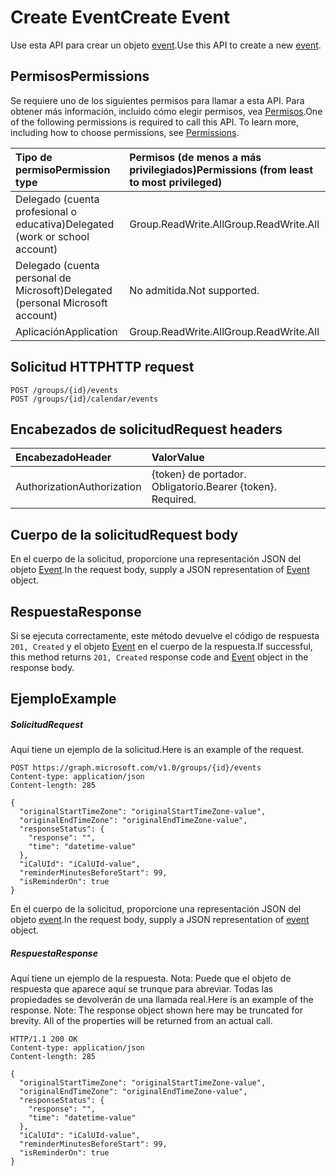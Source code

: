 # <a name="create-event"></a><span data-ttu-id="d2c9a-101">Create Event</span><span class="sxs-lookup"><span data-stu-id="d2c9a-101">Create Event</span></span>

<span data-ttu-id="d2c9a-102">Use esta API para crear un objeto [event](../resources/event.md).</span><span class="sxs-lookup"><span data-stu-id="d2c9a-102">Use this API to create a new [event](../resources/event.md).</span></span>
## <a name="permissions"></a><span data-ttu-id="d2c9a-103">Permisos</span><span class="sxs-lookup"><span data-stu-id="d2c9a-103">Permissions</span></span>
<span data-ttu-id="d2c9a-p101">Se requiere uno de los siguientes permisos para llamar a esta API. Para obtener más información, incluido cómo elegir permisos, vea [Permisos](../../../concepts/permissions_reference.md).</span><span class="sxs-lookup"><span data-stu-id="d2c9a-p101">One of the following permissions is required to call this API. To learn more, including how to choose permissions, see [Permissions](../../../concepts/permissions_reference.md).</span></span>

|<span data-ttu-id="d2c9a-106">Tipo de permiso</span><span class="sxs-lookup"><span data-stu-id="d2c9a-106">Permission type</span></span>      | <span data-ttu-id="d2c9a-107">Permisos (de menos a más privilegiados)</span><span class="sxs-lookup"><span data-stu-id="d2c9a-107">Permissions (from least to most privileged)</span></span>              |
|:--------------------|:---------------------------------------------------------|
|<span data-ttu-id="d2c9a-108">Delegado (cuenta profesional o educativa)</span><span class="sxs-lookup"><span data-stu-id="d2c9a-108">Delegated (work or school account)</span></span> | <span data-ttu-id="d2c9a-109">Group.ReadWrite.All</span><span class="sxs-lookup"><span data-stu-id="d2c9a-109">Group.ReadWrite.All</span></span>    |
|<span data-ttu-id="d2c9a-110">Delegado (cuenta personal de Microsoft)</span><span class="sxs-lookup"><span data-stu-id="d2c9a-110">Delegated (personal Microsoft account)</span></span> | <span data-ttu-id="d2c9a-111">No admitida.</span><span class="sxs-lookup"><span data-stu-id="d2c9a-111">Not supported.</span></span>    |
|<span data-ttu-id="d2c9a-112">Aplicación</span><span class="sxs-lookup"><span data-stu-id="d2c9a-112">Application</span></span> | <span data-ttu-id="d2c9a-113">Group.ReadWrite.All</span><span class="sxs-lookup"><span data-stu-id="d2c9a-113">Group.ReadWrite.All</span></span> |

## <a name="http-request"></a><span data-ttu-id="d2c9a-114">Solicitud HTTP</span><span class="sxs-lookup"><span data-stu-id="d2c9a-114">HTTP request</span></span>
<!-- { "blockType": "ignored" } -->
```http
POST /groups/{id}/events
POST /groups/{id}/calendar/events
```
## <a name="request-headers"></a><span data-ttu-id="d2c9a-115">Encabezados de solicitud</span><span class="sxs-lookup"><span data-stu-id="d2c9a-115">Request headers</span></span>
| <span data-ttu-id="d2c9a-116">Encabezado</span><span class="sxs-lookup"><span data-stu-id="d2c9a-116">Header</span></span>       | <span data-ttu-id="d2c9a-117">Valor</span><span class="sxs-lookup"><span data-stu-id="d2c9a-117">Value</span></span> |
|:---------------|:--------|
| <span data-ttu-id="d2c9a-118">Authorization</span><span class="sxs-lookup"><span data-stu-id="d2c9a-118">Authorization</span></span>  | <span data-ttu-id="d2c9a-p102">{token} de portador. Obligatorio.</span><span class="sxs-lookup"><span data-stu-id="d2c9a-p102">Bearer {token}. Required.</span></span>  |

## <a name="request-body"></a><span data-ttu-id="d2c9a-121">Cuerpo de la solicitud</span><span class="sxs-lookup"><span data-stu-id="d2c9a-121">Request body</span></span>
<span data-ttu-id="d2c9a-122">En el cuerpo de la solicitud, proporcione una representación JSON del objeto [Event](../resources/event.md).</span><span class="sxs-lookup"><span data-stu-id="d2c9a-122">In the request body, supply a JSON representation of [Event](../resources/event.md) object.</span></span>

## <a name="response"></a><span data-ttu-id="d2c9a-123">Respuesta</span><span class="sxs-lookup"><span data-stu-id="d2c9a-123">Response</span></span>

<span data-ttu-id="d2c9a-124">Si se ejecuta correctamente, este método devuelve el código de respuesta `201, Created` y el objeto [Event](../resources/event.md) en el cuerpo de la respuesta.</span><span class="sxs-lookup"><span data-stu-id="d2c9a-124">If successful, this method returns `201, Created` response code and [Event](../resources/event.md) object in the response body.</span></span>

## <a name="example"></a><span data-ttu-id="d2c9a-125">Ejemplo</span><span class="sxs-lookup"><span data-stu-id="d2c9a-125">Example</span></span>
##### <a name="request"></a><span data-ttu-id="d2c9a-126">Solicitud</span><span class="sxs-lookup"><span data-stu-id="d2c9a-126">Request</span></span>
<span data-ttu-id="d2c9a-127">Aquí tiene un ejemplo de la solicitud.</span><span class="sxs-lookup"><span data-stu-id="d2c9a-127">Here is an example of the request.</span></span>
<!-- {
  "blockType": "request",
  "name": "create_event_from_group"
}-->
```http
POST https://graph.microsoft.com/v1.0/groups/{id}/events
Content-type: application/json
Content-length: 285

{
  "originalStartTimeZone": "originalStartTimeZone-value",
  "originalEndTimeZone": "originalEndTimeZone-value",
  "responseStatus": {
    "response": "",
    "time": "datetime-value"
  },
  "iCalUId": "iCalUId-value",
  "reminderMinutesBeforeStart": 99,
  "isReminderOn": true
}
```
<span data-ttu-id="d2c9a-128">En el cuerpo de la solicitud, proporcione una representación JSON del objeto [event](../resources/event.md).</span><span class="sxs-lookup"><span data-stu-id="d2c9a-128">In the request body, supply a JSON representation of [event](../resources/event.md) object.</span></span>
##### <a name="response"></a><span data-ttu-id="d2c9a-129">Respuesta</span><span class="sxs-lookup"><span data-stu-id="d2c9a-129">Response</span></span>
<span data-ttu-id="d2c9a-p103">Aquí tiene un ejemplo de la respuesta. Nota: Puede que el objeto de respuesta que aparece aquí se trunque para abreviar. Todas las propiedades se devolverán de una llamada real.</span><span class="sxs-lookup"><span data-stu-id="d2c9a-p103">Here is an example of the response. Note: The response object shown here may be truncated for brevity. All of the properties will be returned from an actual call.</span></span>
<!-- {
  "blockType": "response",
  "truncated": true,
  "@odata.type": "microsoft.graph.event"
} -->
```http
HTTP/1.1 200 OK
Content-type: application/json
Content-length: 285

{
  "originalStartTimeZone": "originalStartTimeZone-value",
  "originalEndTimeZone": "originalEndTimeZone-value",
  "responseStatus": {
    "response": "",
    "time": "datetime-value"
  },
  "iCalUId": "iCalUId-value",
  "reminderMinutesBeforeStart": 99,
  "isReminderOn": true
}
```

<!-- uuid: 8fcb5dbc-d5aa-4681-8e31-b001d5168d79
2015-10-25 14:57:30 UTC -->
<!-- {
  "type": "#page.annotation",
  "description": "Create Event",
  "keywords": "",
  "section": "documentation",
  "tocPath": ""
}-->
